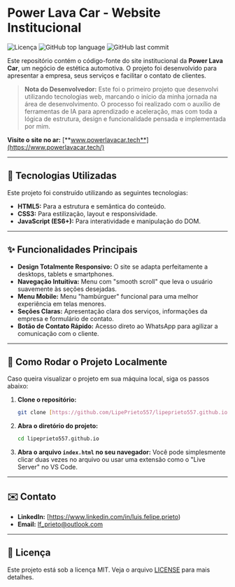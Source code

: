 # Power Lava Car - Website Institucional

![Licença](https://img.shields.io/badge/licen%C3%A7a-MIT-blue.svg)
![GitHub top language](https://img.shields.io/github/languages/top/LipePrieto557/lipeprieto557.github.io)
![GitHub last commit](https://img.shields.io/github/last-commit/LipePrieto557/lipeprieto557.github.io)

Este repositório contém o código-fonte do site institucional da **Power Lava Car**, um negócio de estética automotiva. O projeto foi desenvolvido para apresentar a empresa, seus serviços e facilitar o contato de clientes.

> **Nota do Desenvolvedor:** Este foi o primeiro projeto que desenvolvi utilizando tecnologias web, marcando o início da minha jornada na área de desenvolvimento. O processo foi realizado com o auxílio de ferramentas de IA para aprendizado e aceleração, mas com toda a lógica de estrutura, design e funcionalidade pensada e implementada por mim.

**Visite o site no ar:** [**www.powerlavacar.tech**](https://www.powerlavacar.tech/)

---

## 🚀 Tecnologias Utilizadas

Este projeto foi construído utilizando as seguintes tecnologias:

- **HTML5:** Para a estrutura e semântica do conteúdo.
- **CSS3:** Para estilização, layout e responsividade.
- **JavaScript (ES6+):** Para interatividade e manipulação do DOM.

---

## ✨ Funcionalidades Principais

- **Design Totalmente Responsivo:** O site se adapta perfeitamente a desktops, tablets e smartphones.
- **Navegação Intuitiva:** Menu com "smooth scroll" que leva o usuário suavemente às seções desejadas.
- **Menu Mobile:** Menu "hambúrguer" funcional para uma melhor experiência em telas menores.
- **Seções Claras:** Apresentação clara dos serviços, informações da empresa e formulário de contato.
- **Botão de Contato Rápido:** Acesso direto ao WhatsApp para agilizar a comunicação com o cliente.

---

## 📂 Como Rodar o Projeto Localmente

Caso queira visualizar o projeto em sua máquina local, siga os passos abaixo:

1.  **Clone o repositório:**
    ```bash
    git clone [https://github.com/LipePrieto557/lipeprieto557.github.io.git](https://github.com/LipePrieto557/lipeprieto557.github.io.git)
    ```

2.  **Abra o diretório do projeto:**
    ```bash
    cd lipeprieto557.github.io
    ```

3.  **Abra o arquivo `index.html` no seu navegador:**
    Você pode simplesmente clicar duas vezes no arquivo ou usar uma extensão como o "Live Server" no VS Code.

---

## ✉️ Contato

- **LinkedIn:** [https://www.linkedin.com/in/luis.felipe.prieto)
- **Email:** lf_prieto@outlook.com

---

## 📝 Licença

Este projeto está sob a licença MIT. Veja o arquivo [LICENSE](LICENSE) para mais detalhes.
